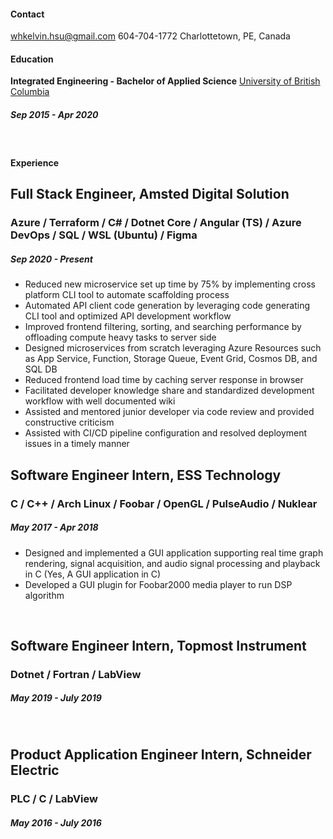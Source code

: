 #### Contact
whkelvin.hsu@gmail.com
604-704-1772
Charlottetown, PE, Canada
&nbsp;

#### Education

**Integrated Engineering - Bachelor of Applied Science**
[University of British Columbia](https://www.ubc.ca/)
##### Sep 2015 - Apr 2020
&nbsp;

#### Experience
## Full Stack Engineer, Amsted Digital Solution
### Azure / Terraform / C# / Dotnet Core / Angular (TS) / Azure DevOps / SQL / WSL (Ubuntu) / Figma
##### Sep 2020 - Present
- Reduced new microservice set up time by 75% by implementing cross platform CLI tool to automate scaffolding process
- Automated API client code generation by leveraging code generating CLI tool and optimized API development workflow
- Improved frontend filtering, sorting, and searching performance by offloading compute heavy tasks to server side
- Designed microservices from scratch leveraging Azure Resources such as App Service, Function, Storage Queue, Event Grid, Cosmos DB, and SQL DB
- Reduced frontend load time by caching server response in browser
- Facilitated developer knowledge share and standardized development workflow with well documented wiki
- Assisted and mentored junior developer via code review and provided constructive criticism
- Assisted with CI/CD pipeline configuration and resolved deployment issues in a timely manner
&nbsp;

## Software Engineer Intern, ESS Technology
### C / C++ / Arch Linux / Foobar / OpenGL / PulseAudio / Nuklear

##### May 2017 - Apr 2018
- Designed and implemented a GUI application supporting real time graph rendering, signal acquisition, and audio signal processing and playback in C (Yes, A GUI application in C)
- Developed a GUI plugin for Foobar2000 media player to run DSP algorithm

&nbsp;

## Software Engineer Intern, Topmost Instrument
### Dotnet / Fortran / LabView
##### May 2019 - July 2019
&nbsp;

## Product Application Engineer Intern, Schneider Electric
### PLC / C / LabView
##### May 2016 - July 2016

&nbsp;
